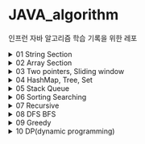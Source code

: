 # JAVA_algorithm

인프런 자바 알고리즘 학습 기록을 위한 레포

<details>
<summary>01 String Section</summary>
<div markdown="1">

### 01-01 
- FindChar
- 문자열 안에서 특정 문자 찾는 문제
- 자바는 String에 대해서 for each 지원 안함 String의 메소드를 사용하여 char Array로 바꿀 수 있음! 바꿔서 enumeration controll 하자
- Character 클래스에 (Wrapper class) 여러 유용한 static method있다! 눈에 띌 때마다 정리하자 
```java
c = sc.next().charAt(0); //캐릭터는 이렇게 입력받기
String.toCharArray(); //문자열을 캐릭터의 배열로! 향상된 for문에 유용
Character.toLowerCase(c); //캐릭터를 소문자로 
```
### 01-02
- UpperLowerTrans
- 문자열의 대소문자 반전시키는 문제  
- char와 integer는 compatible 하다는 점을 이용하여 문제 풀 수도 있음
  - 즉 아스키 코드로 가능하다는 말
  - 대문자는 아스키코드 65 < c < 90
  - 소문자는 아스키코드 97 < c < 122
```java
//빈문자열에 붙여넣기 신공! 유용하게 쓰이는 편
//Stirng에서는 +연산자가 오버로딩 되니까.. 빈 문자열 만들어 놓고 정답을 붙여나갈 수 있다.
String answer = "";
```
### 01-03
- LongestWord
- 입력된 문장 속 가장 길이가 긴 단어 찾는 문제 
- 최댓값 알고리즘 -> max를 갱신해나가는 방식으로 풀 수 있다. 
- 문자열을 받아서 그 안의 단어들을 어떻게 tokenize해나갈 것인가? 
  1. str.split(" ") String[] 를 반환한다. 다만 스플릿 하는 문자가 여러개 이어져 있을 경우 배열에 빈문자열로써 포함 시킨다
  2. indexOf()의 연속적 사용
```java
//첫번째 방법
String[] str_arr = str.split(" ");

//두번째 방법 indexOf는 못찾으면 -1 반환하기에
while(str.indexOf(" ") != -1) {
    //substring 을 통해 잘라나간다.
}
```
### 01-04 
- ReverseWord
- 문자열 뒤집기
- 자바에서 스트링에 대한 연산을 한다면 객체가 수정되는 것이 아니라 새로운 객체가 계속해서 만들어짐
- 프로그래밍 언어론 관점에서 자바는 primitive 타입이 아닌 클래스 타입에 대해서는 referential value model을 사용하기 때문
- String Builder는 인자로 받은 문자열에 대해 여러가지 연산을 제공하며 객체를 효율적인 방법으로 사용한다
- 마구 만들어내지 않음

```java
//1. StringBuilder 클래스 사용
//StringBuilder 생성하고 인자로 넘긴 String에 대해 reverse메소드 적용 toString으로 찍어본다.
StringBuilder stbd = new StringBuilder(s);
stbd.reverse().toString();
//2. char단위 스왑하며 reverse하기
while (lt < rt) { //문자열의 길이가 홀수든 짝수든 상관없다
    tmp = str[lt];
    str[lt] = str[rt];
    str[rt] = tmp;
    lt++;
    rt--;
}
//다양한 primitve타입을 String으로 캐스트해주는 valueOf메소드 
String s = String.valueOf(str);
```
### 01-05
- SpecificReverse
- 특정 문자 뒤집기
```java
while (lt < rt) {     
        //알파벳이 아니라면 스왑하지 않는다.
        if (!Character.isAlphabetic(str[lt])) {
            lt++;
            continue;
        } else if (!Character.isAlphabetic(str[rt])) {
            rt--;
            continue;
        }
        tmp = str[lt];
        str[lt] = str[rt];
        str[rt] = tmp;
        lt++;
        rt--;
}
```
### 01-06
- RepeatedDelete
- 문자열에서 중복된 캐릭터 제거하고 출력 (기존의 순서 유지)
- 방법 1
  - Set은 중복이 없다는 점을 이용 (나의 방법)
  - Set.Contians를 통해 지금까지 나왔던 적이 있는 지 확인한다.
- 방법 2
  - indexOf()를 이용
  - 지금 살펴보는 위치의 char가 indexOf로 검색한 위치와 다르다면 처음 나온것이 아님을 이용
```java 
//방법 1
Set<Character> charSet = new HashSet<>();
for (char c : str) {
    //set에 들어있다면 패스
    if (charSet.contains(Character.valueOf(c))) {
        continue;
    }
    //set에 들어있지 않으면 char하나 출력 
    System.out.printf("%c", c);
    charSet.add(c);

}
//방법 2
for (int i = 0; i < str.length; i++) {
    //현재 보고 있는 인덱스와 indexOf를 이용하여 확인한 인덱스가 같다면 처음 나온 것
    //다르다면 처음 나온 것이 아님
    if (i == s.indexOf(s.charAt(i))) {
        System.out.printf("%c", s.charAt(i));
    }
}
```
### 01-07
- PalindromeCheck
- 회문 문자열인지 검사
- 방법 1
  - reverse시키고 String.equals 메소드 사용
- 방법 2 
  - 대칭되는 인덱스 자리끼리 같은지 확인 
```java
while (lt < rt) {
    //인덱스의 대칭되는 자리에 같지 않은게 있으면 palindrom 아님
        if (str.charAt(lt) != str.charAt(rt)) {
            System.out.println("NO");
            return;
        }
        lt++;
        rt--;
}
```
### 01-08
- SpecificPalindrome
- 회문 문자열인지 검사하는 알고리즘 but 특수문자 무시
- 특수문자 제거 방법 1
  - 빈문자열에다가 하나씩 검사하면서 붙여넣기
- 특수문자 제거 방법 2
  - String.replaceAll메소드 이용 정규식으로 해결
```java 
//특수문자 제거 방법 1
//String parsing 
//es는 특수문자를 제외한 문자열을 가지게 된다.
for (int i = 0; i < str.length(); i++) {
    if (!Character.isAlphabetic(chars[i])) {
        continue;
    }
    es += chars[i];
}
//특수문자 제거 방법 2
str.toLowerCase().replaceAll("[^A-Z]", ""); //정규식 이용! 

```
### 01-09
- NumericExtract
- 문자열 사이에서 숫자만 추출해서 '자연수로' 만들기
- 방법 1.
  - 문자열 받고 정규식이용해서 숫자 아닌 것들 거르기
  - Integer.parseInt 혹은 Integer.valueOf로 문자열 정수로 캐스트
- 방법 2. 
  - 문자열 char의 배열로 만들기
  - Character.isDigit사용해서 숫자라면 10 곱해나가면서 더한다. 
```java 
//방법 1
str = str.replaceAll("[^0-9]", "");
System.out.println(Integer.valueOf(str));
//방법 2
for (char c : chars) {
      if (Character.isDigit(c)) {
          answer = (answer * 10) + (c - 48)
      }
}

```
### 01-10
- InterChar
- 문자열과 char가 입력되면 문자열의 각 인덱스에서 문자까지 최소로 떨어진 거리가 얼마인지 찾기

```java
for (int i = 0; i < str.length; i++) {
        int cnt = 0;
        lt = i;
        rt = i;
        //그 자리에 찾는게 있다면 거리는 0
        if (str[i] == c) {
            System.out.printf("%d ", cnt);
            continue;
        }
        //그렇지 않다면 반복문 진입
        //먼저 왼쪽 오른쪽으로 한칸씩 옮겨서 찾는 문자가 있는지 확인해본다. 
        //왼쪽이든 오른쪽이든 먼저 발견하면 그게 최솟값 출력하고 다음 루프로! 
        while (true) {
            cnt++;
            //인덱스가 유효하다면 왼쪽으로 한칸 옮겨서 우리가 찾는 문자가 있는지 확인해본다.
            if (lt-cnt >= 0 && lt-cnt < str.length) {
                if (str[lt-cnt] == c) {
                System.out.printf("%d ",cnt);
                break;
                }
            }

            //인덱스가 유효하다면 오른쪽으로 한칸 옮겨서 우리가 찾는 문자가 있는지 확인해본다.
            if (rt + cnt >= 0 && rt + cnt < str.length) {
                if (str[rt + cnt] == c) {
                System.out.printf("%d ", cnt);
                break;

                }
            }

        }
}
    
```
### 01-11
- Compress
- 같은 문자가 여러번 반복되면 하나로 출력하고 뒤에 횟수 찍기 (하나일때는 생략)
```java 
for (int i = 1; i < str.length(); i++) {
    //이전 문자와 현재 문자가 같다면 cnt++
    if (str.charAt(i) == prev) {
        cnt++;
    }
    //같지 않다면 cnt가 1인지 그보다 큰지 확인하고 분기
    else {
        //cnt가 1이 아니라면 결과에 덧붙여야 함 
        if (cnt != 1) {
            res += cnt;
        }
        //현재 다른 문자가 나온 상태임
        //다른 문자 res에 붙여주고 prev를 현재 문자로 바꾸고 cnt를 1로 다시 설정 
        res += str.charAt(i);
        prev = str.charAt(i);
        cnt = 1;
    }
}
```
### 01-12
- Crypto
- 암호 변환 문제
- replaceAll을 사용하지 않아도 전부 바꿀 수 있다. 정규식 유무의 차이
- subString(beg, end) 는 beg부터 end-1까지를 자른다. 
```java 

//정규식으로 암호 이진수로 바꾸기 
cryp = cryp.replace('*', '0').replace('#', '1'); 

//char개수 만큼 substring으로 자르고 parseInt이용해서 2진수로 바꾸기
//후에 char로 캐스팅, res에 붙인다.
for (int i = 0; i < cnt; i++) {
    subCryp = cryp.substring(i * 7, i * 7 + 7); //substring의 end index는 두번째 인자 -1 까지
    int ch = Integer.parseInt(subCryp, 2); //두번째 인자가 진법 
    res += (char)ch;
} 
```
</div>
</details>

<details>
<summary>02 Array Section</summary>
<div markdown="1">

### 02-01
- PrintMax
- N개의 정수를 입력받아 자신의 앞수보다 큰 수만 출력하는 프로그램
- 자바는 primitive type에 대해서는 value model of variables를 사용 
- Reference model에 대해서는 reference model of variables를 사용
- 요러한 차이 때문에 Wrapper 클래스 라는 것이 나왔다.
  - primitive 타입은 null 처럼 값이 없다는 것을 표현할 수 없음 또한 컬렉션에서 generic에 primitive type을 사용할 수 없음
  - 이에 wrappe class 등장
- 자바는 shortcut evaluation 지원
```java
int cnt = sc.nextInt();
for (int i = 0; i < cnt; i++) {
    arr.add(sc.nextInt()); //primitive type이 자동으로 boxing되어서 arrayList에 들어간다.
    if (i == 0 || arr.get(i - 1) < arr.get(i)) { //Short cut eval
        System.out.printf("%d ", arr.get(i));
    }
}
```
### 02-02
- VisibleStudent
- 학생들의 키를 담은 배열이 주어졌을 때 맨 앞에서 몇명이 보이는지 찾는다.
- O(n)으로 해결할 수 있다! subMax를 갱신 시켜나간다! 
  - 사실 요게 핵심 안그러면 시간초과 남 
- subMax는 현재 보고 있는 인덱스의 전 학생들 중 가장 큰 키값
  - subMax보다 커야지만 현재 인덱스의 학생이 보인다. 
```java
ArrayList<Integer> arr = new ArrayList<>();
arr.add(sc.nextInt());
subMax = arr.get(0); //맨 앞은 항상 보임 subMax 갱신
res++; //맨 앞은 항상 보임 
for (int i = 1; i < cnt; i++) {
    arr.add(sc.nextInt());
    if (subMax < arr.get(i)) { //현재 보는 학생이 subMax보다 크다면
        subMax = arr.get(i); //subMax갱신
        res++; //보이는 학생 ++
    }
}
System.out.println(res);

```
### 02-03
- Rcs
- 횟수만큼 가위바위보 각 set마다 누가 이겼는지 찾기
- switch문 사용해서 해결
- 프로그래밍 언어론적 생각
  - 왜 switch가 더 유용한가?
  - compiler가 점프할 테이블을 만들어놓고 빠르게 처리할 수 있기 때문
  - 즉 효율적인 타겟코드를 만들어낼 수 있기 때문이다. 일일히 비교하는 것 보다 효율적임 
### 02-04
- Fibonachi
- 재귀적인 방법과 반복문으로 해결하는 방법이 있다는 거 일단 remind하자
- 아래는 배열로 O(n)으로 해결한 것 
- recursion 하더라도 tail recursion 형태이기는 하지만 부담이 되기는 함 
```java
package algorithm_ex.about_array;

import java.util.ArrayList;
import java.util.Scanner;

public class Fibonachi {
    public static void main(String[] args) {
        Scanner sc = new Scanner(System.in);

        int cnt = sc.nextInt();
        ArrayList<Integer> fib = new ArrayList<>();
        fib.add(1);
        fib.add(1);
        for (int i = 2; i < cnt; i++) {
            fib.add(fib.get(i - 1) + fib.get(i - 2));
        }

        for (int n : fib) {
            System.out.printf("%d ", n);
        }
    }
}

```
### 02-05
- PrimeNumber
- 에라토스테네스의 채 
- 주어진 숫자 보다 작은 수 중 소수의 개수 구하기
- bruteforce하게 소수인지 따지면 시간 초과 나온다
- 소수로 확정된 수의 배수는 소수가 아님을 이용하는 것이 에라토스테네스의 채 
  - 작은 소수의 배수들부터 지워나가면 찐 소수만 남는다. 왜? 자기보다 작은 소수의 배수를 지웠는데 소수로 남아있다는 것은 자기보다 작은 수가 자신의 약수가 되지 않았다는 뜻
```java
package algorithm_ex.about_array;

import java.util.ArrayList;
import java.util.Scanner;

public class PrimeNumber {

  public static void main(String[] args) {
    Scanner sc = new Scanner(System.in);
    int num = sc.nextInt();
    int cnt = 0;
    ArrayList<Boolean> eras = new ArrayList<>();

    //에라토스테네스 채 초기화
    eras.add(false);
    eras.add(false);
    for (int i = 2; i <= num; i++) {
      eras.add(true);
    }

    for (int i = 0; i < eras.size(); i++) {
      if (eras.get(i)) {
        //소수의 배수들은 소수가 아님 걸러낸다!
        for (int j = i*2; j <= eras.size(); j += i) {
          eras.set(j, false);
        }
      }
    }

    for (int i = 0; i < eras.size(); i++) {
      if (eras.get(i)) {
        cnt++;
      }
    }
    System.out.println(cnt);

  }

}
```
### 02-06
- ReversePrime
- 주어진 숫자를 뒤집은 숫자가 prime인지 확인하기
```java
/*
뒤집는 방식은 StringBuilder.reverse 쓰든가 아니면 while(lt<rt) 쓰든가
둘 중 하나 골라서 사용하자 나는 두가지 다 실습 해봄
isPrime은 간단하게 구현해도 좋다
 */
public static boolean isPrime(int num) {
        if (num == 0 || num == 1) {
            return false;
        }
        if (num ==2 ) {
            return true;
        }
        for(int i =2;i<num; i++){
            if(num%i==0){
            return false;
        }
    return true;
}
//손코딩으로 풀라고 하면 숫자를 어떻게 뒤집어야 할까?
public static int reverseInt(int num) {
    int tmp = num;
    int res = 0;
    while(tmp>0) {
        res = res*10 + tmp%10;
        tmp = tmp/10;
    }
    return res;
}
```
### 02-07
- CalcScore
- ox문제의 채점을 가중치를 포함해서 (연속 득점은 추가점수가 있다) 계산하기
```java
for (int i = 0; i < cnt; i++) {
    if (sc.nextInt() == 1) {
        score += (++point);
    } else {
        point = 0;
    }
}
System.out.println(score);
```
### 02-08
- Ranking
- 점수 배열 주어지면 배열 순서를 유지한 상태의 등수 구하기
- 이중 반복으로 해결! 
```java
for (int i = 0; i < cnt; i++) {
    int score = arr.get(i);
    int rank = 1;
    for (int j = 0; j < cnt; j++) {
        if (i == j) {
        continue;
        }
        if (score < arr.get(j)) {
            rank++;
        }
    }
    System.out.print(rank + " ");
}

```
### 02-09
- GridMaxSum
- 격자판의 sum 중 가장 큰 sum 구하기
- rowSum과 columnSum, 그리고 diagnolSum을 모두 구하고 그 중 최대를 찾는다.
```java
int subMax = Math.max(dMaxSum, rMaxSum);
int res = Math.max(subMax, cMaxSum);
System.out.println(res);
```


### 02-10
- Ridge
- 2차원 배열에서 봉우리 개수 구하기 (상하좌우보다 크다면 봉우리)
- 조건문 잘세우면 끝
```java
for (int i = 1; i < size-1; i++) {
    for (int j = 1; j < size-1; j++) {
        if (map[i][j] > map[i - 1][j] && map[i][j] > map[i][j - 1] && map[i][j] > map[i + 1][j] && map[i][j] > map[i][j + 1]) {
            cnt++;
        }
    }
}
System.out.println(cnt);
```

### 02-11
- TempPres
- 임시반장 정하기
- 다른 학생과 한번이라도 같은 반이었던 학생이 가장 많은 학생이 임시 반장으로 선정
```java

//i학생과 j학생은 한번이라도 같은 반이었던 적이 있는가?
for (int i = 0; i < size; i++) {
    int cnt = 0;
    for (int j = 0; j < size; j++) {
        if (i == j) {
            continue;
        }
        for (int k = 0; k < 5; k++) {
            if (arr[i][k] == arr[j][k]) {
                cnt++;
                break;
            }
        }
    }
    if (cnt > cmax) {
        cmax = cnt;
        pres = i+1;
    }

}
System.out.println(pres);
```
### 02-12
- Mentor
- 멘토링 가능한 경우의 수
- 문제 꼼꼼히 읽고 파악하는 것이 우선이다는 교훈을 주는 문제 ..
- 또한 문제 내에서 표시하는 학생번호와 나의 인덱스 번호 맞추자 
  - 나는 0번째부터 시작하는데 문제의 입력에서는 1번째 학생이 시작임 .. 맞춰야 함 
```java
//학생들의 모든 경우의 수를 돌며 멘토링이 가능한지 여부 메소드로 확인
int count = 0;
for (int i = 1; i<=num_of_student; i ++) { //i -> mento
    for (int j = 1; j<=num_of_student; j++) { //j -> menti
        if( i==j) continue;
        if(ableToTeach(i,j,test_res)) count++;
    }
}

```

</div>
</details>

<details>
<summary>03 Two pointers, Sliding window </summary>
<div markdown="1">

### 03-01
- TwoPointSort
- 두개의 배열 합병 과정에서 투포인터 사용해서 정렬하기
```java
//한쪽이 끝까지 갈 때 까지
 while (index1 < arr1.size() && index2 < arr2.size()) {
      if (arr1.get(index1) > arr2.get(index2)) {
          res.add(arr2.get(index2));
          index2++;
      } else {
          res.add(arr1.get(index1));
          index1++;
      }
  }
 //한쪽이 끝까지 갔다면 짜투리 이어 붙이기 
  if (index1 == size1) {
      for (int i = index2; i < size2; i++) {
          res.add(arr2.get(i));
      }
  } else if (index2 == size2){
      for (int i = index1; i < size1; i++) {
          res.add(arr1.get(i));
      }
  }

```

### 03-02
- SameElementSort
- 공통원소 구하기
- Arrays.sort, Collections.sort
- 손코딩으로 코딩 구현하는 것도 .. 연습하자
- index1과 index2로 이루어지는 투포인터 알고리즘이 핵심이다.
```java
ArrayList<Integer> res = new ArrayList<>();
while (index1 < arr1.length && index2 < arr2.length) {
    if (arr1[index1] == arr2[index2]) {
        res.add(arr1[index1]);
        index2++;
        index1++;
    } else if (arr1[index1] < arr2[index2]) {
        index1++;
    } else {
        index2++;
    }
}

```
### 03-03
- MaximumSales
- 주어진 윈도우 범위내에서 최대 매출 찾기
- 이중 반복이 아닌 단일 반복으로 가능
- 첫번째를 빼고 끝에를 더함으로써
- 인덱스가 헷갈릴때는 특정 수를 생각해서 해결하자
```java
for (int i = winSize; i < daySize; i++) {
    winSum -= arr.get(i-winSize);
    winSum += arr.get(i);
    if (winSum > maxSale) {
        maxSale = winSum;
    }
}

```
### 03-04
- ContinuousNum
- 연속 부분 수열
- 부분 수열의 시작이 어디냐로 케이스 분류 하는 것이 핵심
- 겹치지 않도록 케이스 분류를 설계단계에서 잘 하면 문제가 쉬워진다.
```java
//가능한 부분 수열을 구할 때 case 나누는 것을 시작 지점으로 나눈다.
//즉 0번째 인덱스에서 시작해서 나올 수 있는 부분수열이 가능한지 따지고
//1번째 인덱스에서 시작해서 나올 수 있는 부분수열이 가능한지 따지는 순으로 쭉쭉 나간다.
for (int i = 0; i < size; i++) {
    int subSum = 0;
    for (int j = i; j < size; j++) {
        subSum += arr.get(j);
        if (subSum == objSum) {
            cnt++;
            break;
        } else if (subSum > objSum) {
            break;
        }

    }
}

```
### 03-05
- ContinuousNumSum
- 연속 부분 수열의 합이 특정 수가 되는 경우의 수 구하기
- 이것도 시작이 어디냐로 케이스 분류
- 절반까지만 돌면 된다.
```java

for (int i = 1; i <= objNum / 2; i++) {
    int subSum = 0;
        for (int j = i; j < objNum; j++) {
            subSum += j;
            if (subSum == objNum) {
                cnt++;
                break;
            }
            if (subSum > objNum) {
                break;
            }
        }
}

```
### 03-06 
- MaxLength
- 연속 부분 수열 어려웠던 문제...
- 결국 두번째에 풀때에도 예전 코드 보고서야 쓸 수 있었다 
- 생각해보면 쉬운데 내가 이 방법을 쉽게 떠올리지 못함 유의해서 보자
- 결국 이것도 전에 문제들과 비슷하게 어디에서 시작하는 1이 가장 길까를 생각해보면 된다. 
- case 분류가 핵심! 
- case 분류를 하냐 안하냐에 따라 시간복잡도 차이 엄청나다! 

```java 
for (int i = 0; i < size; i++) {
    int num = sc.nextInt();
    arr.add(num);
}
//어디에서 시작하는 1이 가장 긴 1이 나올 수 있을까
//lt로부터 시작해서 찬스를 소모하여 rt까지 만든 연속되는 1의 길이를 확인해 보자
for (int lt = 0; lt < size; lt++) {
    int rt=lt;
    while (uChance < chance && rt<size) { //아직 찬스가 남아있다면 계속
        if (arr.get(rt) == 0) {
            uChance++;
        }
        rt++;
    }
    while (rt < size) {
        if (arr.get(rt) == 0) {
            rt--;
            break;
        } else {
            rt++;
        }
    }
    res = Math.max(res, rt - lt + 1);
    uChance = 0;
}


```

</div>
</details>


<details>
<summary>04 HashMap, Tree, Set </summary>
<div markdown="1">

### 04-01
- ClassPresident
- 해쉬맵을 이용한 학급회장 구하기
- HashMap 사용법을 익히자 
```java
map.get(key); // key값에 해당하는 value를 가져온다
map.getOrDefault(key,0) // key값이 맵에 없다면 0을리턴해라
for (char x : map.keySet()) {
    System.out.println(x + map.get(x))
    //이런식으로 모든 키를 찾아볼 수 있따.
}
map.containsKey(key) // 불타입 리턴 있는지 없는지
map.size // 들어있는 개수
map.remove(key) // key를 삭제함과 동시에 그 키가 가지고 있는 value를 팝한다

```
### 04-02
- Anagram
- 두 문자열이 아나그램인지 판별하기
- 맵하나 만들고 하나의 문자열에 대한 정보 넣는다 <Character, Integer>
- 다른 문자열에 대해 map의 value 줄여나가 본다
- 0이면 아나그램 아니면 아나그램 아님
```java
for (int i = 0; i < s1.length(); i++) {
    map.put(s1.charAt(i), map.getOrDefault(s1.charAt(i), 0) + 1);
}
for (int i = 0; i < s2.length(); i++) {
    map.put(s2.charAt(i), map.getOrDefault(s2.charAt(i),0) - 1);
}

for (Character c : map.keySet()) {
    if (map.get(c) != 0) {
        System.out.println("NO");
        return;
    }
}
System.out.println("YES");
```
### 04-03
- TypeOfSales
- 매출액의 종류
- Window Size가 주어졌을 때 해당 윈도우 안에 매출액의 종류가 몇개인지를 체크
- 윈도우를 한칸씩 옮기며 출력하는 문제
- 이중 포문으로 하면 시간초과
- 단일 for문으로 양 끝값을 건드리며 해결할 수 있다!!! 
- 이중 포문을 단일 포문으로 줄일 수 있다 -> 이걸 알아야 함 
- 뭔말인지 모르겠으면 코드 한번 보라 미래의 나여
```java
for (int i = 0; i < K; i++) {
    int num = arr.get(i);
    map.put(num, map.getOrDefault(num,0) + 1);
}
System.out.print(map.size() + " ");
for (int i = K; i < arr.size(); i++) {
    int num = arr.get(i);
    map.put(num, map.getOrDefault(num, 0) + 1);
    num = arr.get(i - K);
    if (map.get(num) == 1) {
        map.remove(num);
    }
    else {
        map.put(num, map.get(num)-1);
    }
    System.out.print(map.size() + " ");
}

```

### 04-04
- AllAnagram
- Window size만큼의 부분문자열을 모두 구하여 대상 문자열과 아나그램인지 비교
- 아나그램이 몇개인지 세어보자
- 이번에도 '앞을 자르고 뒤를 붙인다'는 개념으로 이중 반복문을 하나의 반복문으로 줄일 수 있음을 배울 수 있었다.
  - window size가 고정이 되면 단일 반복문이 가능하다는 것! 
```java
//이전 문제에서도 활용했었던 알고리즘, 아나그램인지 확인하는 메소드
public static boolean isAnagram(String s1, String s2) {
    Map<Character, Integer> map = new HashMap<>();
    for (int i = 0; i < s1.length(); i++) {
        char key = s1.charAt(i);
        int val = map.getOrDefault(key, 0);
        map.put(key, val + 1);
    }
    for (int i = 0; i < s2.length(); i++) {
        char key = s2.charAt(i);
        int val = map.getOrDefault(key, 0);
        map.put(key, val - 1);
    }
    for (char c : map.keySet()) {
        int val = map.get(c);
        if (val != 0) {
            return false;
        }
    }
    return true;
}
//부분 문자열과 대상 문자열이 아나그램인지 하나씩 확인해나가는 부분
int maxIdx = s1.length();
int startIdx = s2.length();
for (int i = startIdx; i < maxIdx; i++) {
    subString = subString.substring(1) + s1.charAt(i);
    //System.out.println("subString = " + subString);
    if (isAnagram(subString, s2)) {
        cnt++;
    }
}
System.out.println(cnt);

```

### 04-05
- KMax
- 주어진 숫자 중 3개의 숫자를 뽑아 나올 수 있는 모든 경우의 수 중 그 합이 K번째로 큰 수를 찾아라
- 삼중 루프로 모든 경우의 수를 구하면 된다.
- TreeSet을 사용하면 중복이 제거되고 자동으로 정렬 된다 (RedBlackTree)
```java

Set<Integer> sums = new TreeSet<>();
for (int i = 0; i < arr.size(); i++) {
    for (int j = i + 1; j < arr.size(); j++) {
        for (int k = j + 1; k < arr.size(); k++) {
            int sum = arr.get(i) + arr.get(j) + arr.get(k);
            sums.add(sum);
        }
    }
}
if (sums.isEmpty()||sums.size() < K) {
    System.out.println("-1");
    return;
}
Object[] objects = sums.toArray();
int maxIdx = sums.size() - 1;//제일 큰 수
Object object = objects[maxIdx - K + 1];
System.out.println(object);
 
```
</div>
</details>

<details>
<summary>05 Stack Queue </summary>
<div markdown="1">

### 05-01
- BraceCheck
- 올바른 괄호인지 확인
- '(' 가 들어오면 스택에 넣는다.
- ')' 가 들어오면 스택에서 팝한다 팝했을 때 있으면 괄호하나 닫힌것 없으면 괄호 오류
- 루프 끝내고 왔을 때 스택의 사이즈가 0이면 올바른 괄호 구성
- 스택에 남아있는게 있다면 닫히지 못한 괄호가 있음을 의미


닫는 괄호의 짝은 스택의 제일 상단이다. 
```java
//stack의 여러 메소드
stack.push();
stack.pop();
stack.isEmpty(); //boolean 반환

```

### 05-02
- IgnoreBrace
- 괄호 속 문자 제거
- 주구장창 스택에 넣다가 ')'가 들어왔을 경우 stack에 '('가 있는지 확인
  - 있다면 '(' 꺼낼때까지 팝
  - 없다면 걍 stack에 넣는다.

```java
for (int i = 0; i < str.length(); i++) {
        char c = str.charAt(i);
        if (c == ')') {
            if (stack.contains('(')) {
                while (stack.pop() != '(');
                continue;
            }
        }
        stack.push(c);
}
```

### 05-03
- PuppetDraw
- 카카오 기출
- 인형 뽑고 바구니에 담기
- 잘 안되는게 있을 때 출력 적절히 뽑아보며 수정하는 거 완전 능력임 이거 길러야 함 

```java
for (int move : moves) {

    //크레인이 0이 아닌 인형을 발견할 때까지 내려간다.
    for (int i = 0; i < size; i++) {
        if (board[i][move] == 0) {
        continue;
        }
        //여기로 왔다는 것은 0이 아닌 것을 발견하였다는 것 버켓에 넣을 것임 
        //버켓에 들어가게 될 인형의 종류: type
        int type = board[i][move];
        board[i][move] = 0;

        //버켓이 비어있거나 버켓에 맨 위에 담겨있는 인형의 종류가 내가 넣으려는 인형의 종류와 다르다면
        //그냥 넣으면 된다.
        if (bucket.empty() || bucket.peek() != type) {
            bucket.push(type);
            //break해야 된다.. 반복문 돌지 않도록! 이런 부분 빠릿하게 생각해낼 수 있어야.. 
            break;
        } else if (bucket.peek() == type) {
            //넣으려는 인형이 꼭대기에 있는 인형과 일치한다면
            //pop하고 두개가 없어졌음을 명시
              bucket.pop();
              cnt = cnt + 2;
              break;
        }
    }
}
```

### 05-04
- Postfix
- 후위 연산 계산기 만들기
- 캐릭터를 문자로 바꿀 때 48을 빼자 

```java
for (int i = 0; i < calc.length(); i++) {
        int c = calc.charAt(i);
        //숫자가 들어왔을 경우
        if (Character.isDigit(c)) {
            stack.push(c-48);
        }
        //계산식이 들어왔을 경우
        else {
            int sec = stack.pop();
            int first = stack.pop();
            switch (c) {
                case '+':
                    //System.out.println("first = " + first);
                    //System.out.println("sec = " + sec);
                    stack.push(first + sec);
                    break;
                case '-':
                    stack.push(first - sec);
                    break;
                case '*':
                    stack.push(first * sec);
                    break;
                case '/':
                    stack.push(first / sec);
                    break;
                default:
                    System.out.println("NoSuch Operator");
                    break;
            }
        }
}

```

### 05-05
- CuttingStick
- 쇠막대 절단기
- 작은 아이디어로 문제를 편하게 할 수 있다.
- 꼼꼼한 설계 (case분류 확실하게 빈틈없이) 중요

```java
for (int i = 0; i < placeInfo.length(); i++) {
    //System.out.println(stack);
    char c = placeInfo.charAt(i);
    //System.out.println("res = " + res);
    if (c == '(') {
        stack.push(c);
        res++;
    } else {
        if (stack.peek() == '(') {  
            res--;
            stack.pop();
            stack.push('*');
            res += countStick(stack);
        } else {
            while (stack.pop() != '(');
            //이전의 '('와 헷갈리지 않도록 구분자 '*'추가! 
            stack.push('*');
        }
    }
}
```

### 05-06
- SaveDeer
- 누가 공주를 구할까
- 큐로 풀면 된다는 것을 알면 코드 확 준다
  - 번호를 외친 넘들을 맨뒤로 보내버리면 되니까 큐를 사용하면 좋겠다고 알 수 있어야 함!

```java
//큐 관련 여러 메소드
Queue<Integer> Q = new LinkedList<>(); // 큐선언은 이렇게
Q.offer(x); // x를 큐에 넣는다. enqueue
Q.poll(); // 나와야 될 것을 꺼낸다. dequeue
Q.peek(); // 꺼내지 않고 젤 앞에 있는 거 확인 한다. 나와야 될 지점에서
Q.size();
Q.contains(x); // 불타입 리턴
```

### 05-07
- Course
- 교육과정 설계
- 큐를 써야 할 필요는 없어 보임
- indexOf로 순서가 맞추어 졌는지 확인

```java
for (char c : essentialArr) {
    int curIdx = schedule.indexOf(c);
    if (preIdx >= curIdx || curIdx == -1) {
        System.out.println("NO");
        return;
    }
//System.out.println("preIdx = " + preIdx);
//System.out.println("curIdx = " + curIdx);
    preIdx = curIdx;
}
System.out.println("YES");
```

### 05-08
- Emergency
- 응급실 m번째 환자는 몇번째로 진료를 받을까
- 시키는대로 하면 되는데 1과 0차이.. 0과 -1차이 요거 빠삭하게 설계해야 함 ..
- 기계적으로 할 수 있을 때까지 많은 연습 필요하다.
- 큐에 넣을 것을 객체로 설정하는 아이디어 생각해내면 훨씬 편하다.
  - Queue<Person>
```java
while (!mCured) {
    //현재 보고 있는 환자의 위험도
    Integer cur = q.poll();

    //대기 순번 중 최대 위험도 환자 구하기
    int listMax = getMax(q);

    //치료 못함
    if (cur < listMax) {
        q.offer(cur);
        if (M == 0) {
            M = q.size() - 1;
            continue;
        }
        M--;
        continue;
    }
    //치료 함
    else {
        //치료 한게 M이라면
        if (M == 0) {
            System.out.println(cnt);
            return;
        } else {
            cnt++;
            M--;
        }
    }
}
```
 
</div>
</details>


<details>
<summary>06 Sorting Searching </summary>
<div markdown="1">

### 06-01 
- SelectSort
- 선택정렬 
```java
// 1. 최솟값을 찾는다. 
// 2. 최솟값과 0번째 인덱스 교환
// 3. 0번째를 제외한 나머지에서 최솟값을 찾는다.
// 4. 최솟값을 1번째 인덱스와 교환 
// 5. 이렇게 쭉쭉 idx와 최솟값을 바꿔치기 해나간다. swap

package algorithm_ex.sorting_searching;

import java.util.ArrayList;
import java.util.Scanner;

public class SelectSort {

  public static void main(String[] args) {
    Scanner sc = new Scanner(System.in);
    int size = sc.nextInt();
    ArrayList<Integer> arr = new ArrayList<>();
    for (int i = 0; i < size; i++) {
      arr.add(sc.nextInt());
    }

    //select sort
    int idx = 0;
    while (idx < size) {
      int min = Integer.MAX_VALUE;
      int minIdx = -1;
      //idx부터 끝까지 중에서 가장 작은 놈 찾아서 idx자리에 집어넣을 것
      for (int i = idx; i < size; i++) {
        if (arr.get(i) < min) {
          min = arr.get(i);
          minIdx = i;
        }
      }
      Integer tmp = arr.get(idx);
      arr.set(idx, min);
      arr.set(minIdx, tmp);
      idx++;

    }
    for (Integer integer : arr) {
      System.out.print(integer+" ");
    }

  }
}


```


### 06-02
- BubbleSort
- 버블 정렬
- i for 문의 의미와 j for문의 의미 잘 기억해두자 헷갈린다.
- i for 문에서 i번째 루프를 돌고 있다는 것은? -> 오른쪽에서 i번쨰 까지 정렬이 완료
- j for 문은 오른쪽에서 i번째 까지 정렬이 완료 되었으니 그전까지만 버블 비교
```java
package algorithm_ex.sorting_searching;

import java.util.ArrayList;
import java.util.Scanner;

public class BubbleSort {

  public static void main(String[] args) {
    Scanner sc = new Scanner(System.in);
    int size = sc.nextInt();
    ArrayList<Integer> arr = new ArrayList<>();
    for (int i = 0; i < size; i++) {
      arr.add(sc.nextInt());
    }

    for (int i = 0; i < size; i++) {
      for (int j = 0; j < size-i-1; j++) {
        if (arr.get(j) > arr.get(j + 1)) {
          //swap
          int tmp = arr.get(j);
          arr.set(j, arr.get(j + 1));
          arr.set(j + 1, tmp);
        }
        //System.out.println("arr = " + arr);

      }

    }
    System.out.println(arr);

  }
}

```

### 06-03
- InsertionSort
- 삽입 정렬
- 2번째 원소부터 시작 현재 보고 있는 인덱스 보다 왼쪽은 정렬된 상태로 유지
- 현재 보고 있는 부분이 왼쪽 중에 어디에 들어가야 할 지 인덱스를 감소 시켜나가며 따진다.
```java

package algorithm_ex.sorting_searching;

import java.util.ArrayList;
import java.util.Scanner;

public class InsertionSort {

  public static void main(String[] args) {
    Scanner sc = new Scanner(System.in);
    int size = sc.nextInt();
    ArrayList<Integer> arr = new ArrayList<>();

    for (int i = 0; i < size; i++) {
      arr.add(sc.nextInt());
    }

    //i번째 원소를 i번째 이전의 정렬된 배열 중 어디에 꽂아 넣어야 하나를 찾는다.
    for (int i = 1; i < size; i++) {
      //System.out.println("arr = " + arr);
      //cur가 자기보다 왼쪽에 정렬된 애들 중에서 방을 찾는다.
      int cur = arr.get(i);
      //System.out.println("cur = " + cur);
      //들어갈 수 있는 위치는 0부터 i중 하나
      //왼쪽 중에서 자기가 들어갈 인덱스를 찾는다.
      int idx = i;
      while (idx > 0) {
        if (cur > arr.get(idx - 1)) {
          break; //idx에 들어갈 수 있다.
        } else {
          arr.set(idx, arr.get(idx - 1));
          idx--;
        }
      }
      arr.set(idx, cur);

    }

    for (Integer integer : arr) {
      System.out.print(integer + " ");
    }
  }
}

```




### 06-04
- LRU
- 캐쉬 상태 확인하기
- 배열 미루기 기술 기억하자 
- 반복문 인덱스 실수 조심할 것 int i = idx로 해놓고 반복문 body안에서 idx 사용하지 말라는 뜻.. 
```java
package algorithm_ex.sorting_searching;

import java.lang.reflect.Array;
import java.util.*;


class Cache {
  int size;
  int[] cache;

  public Cache(int size) {
    this.size = size;
    cache = new int[size];
    for (int i = 0; i < size; i++) {
      cache[i] = 0;
    }
  }

  public int cacheHit(int work) {
    for (int i = 0; i < size; i++) {
      if (cache[i] == work) {
        return i;
      }
    }
    return -1;
  }

  public void add(int work) {

    int idx = cacheHit(work);

    //cache miss
    if (idx == -1) {

      for (int i = size-1; i>=1; i--) {
        cache[i] = cache[i - 1];
      }
      cache[0] = work;

    }
    //cache hit
    else {

      for (int i = idx; i >= 1; i--) {
        cache[i] = cache[i - 1];
      }
      cache[0] = work;

    }


  }

  @Override
  public String toString() {
    String str = "";
    for (int i : cache) {
      str += (i+" ");
    }
    return str;
  }
}
public class LRU {

  public static void main(String[] args) {
    Scanner sc = new Scanner(System.in);
    int S = sc.nextInt(); //캐시 크기
    int N = sc.nextInt(); //작업 개수
    Cache cache = new Cache(S);

    for (int i = 0; i < N; i++) {
      cache.add(sc.nextInt());
    }

    System.out.println(cache);


  }
}

```

### 06-05
- DupCheck
- 중복확인
- HashMap 혹은 contains method로 해결
```java
package algorithm_ex.sorting_searching;

import java.util.ArrayList;
import java.util.Collections;
import java.util.HashMap;
import java.util.Scanner;

public class DupCheck {

  public static void main(String[] args) {
    Scanner sc = new Scanner(System.in);
    int size = sc.nextInt();
    ArrayList<Integer> arr = new ArrayList<>();
    for (int i = 0; i < size; i++) {
      int num = sc.nextInt();
      if (arr.contains(num)) {
        System.out.println("D");
        return;
      }
      arr.add(num);
    }
    System.out.println("U");

    //배열 정렬

  }
}


```

### 06-06
- Tricker
- 장난꾸러기 속인 애들을 찾아라
- 키순으로 정렬된 배열 속에 키를 속이고 자리를 바꾼 두명의 아이가 있다
- 정렬한다음 정렬 전의 배열과 비교, 다르게 나타나는 놈이 속인 아이
- 깊은 복사하는 방법은 arr.clone();
```java
package algorithm_ex.sorting_searching;

import java.util.*;

public class Tricker {

    public static void main(String[] args) {

        Scanner sc = new Scanner(System.in);
        int size = sc.nextInt();
        ArrayList<Integer> arr = new ArrayList<>();
        ArrayList<Integer> tArr = new ArrayList<>();
        for (int i = 0; i < size; i++) {
            int num = sc.nextInt();
            arr.add(num);
            tArr.add(num);
        }

        Collections.sort(arr);

        for (int i = 0; i < size; i++) {
            int arrIdx = arr.get(i);
            int tArrIdx = tArr.get(i);
            if (arrIdx != tArrIdx) {
                System.out.print(i+1 +" ");
//                System.out.println("arr: " + arr.get(i));
//                System.out.println("tArr: " + tArr.get(i));
            }
        }
//        System.out.println();
//
//        System.out.println(arr);
//        System.out.println(tArr);
    }
}

```

### 06-07
- CoordSort
- 좌표 정렬
- 객체를 비교할 수 있도록 Comparable 인터페이스를 구현
- compareTo메소드를 구현한다. 
  - compareTo메소드는 인자로 넘어온 객체와 내 객체를 비교한다.
  - 여기에 비교하는 로직을 써주면 됨
  - 내 자신 객체에서 입력인자로 넘어온 것을 빼면 오름차순 
```java

class Point implements Comparable<Point> { //Comparable은 인터페이스
    
    public int x,y;
    Point(int x, int y) {
        this.x = x;
        this.y = y;
    }
    
    @Override
    public int compareTo(Point o) {
        if (this.x == o.x) return this.y - o.y;
        else this.x - o.x;
    }
}
//이후 Collections.sort(arr);
```

### 06-08
- BinarySearch
- 이분 탐색
- 정렬된 상태에서 중간 넘버와 비교 lt와 rt수정해나가며 찾는 탐색
```java


while(lt<=rt) {
    int mid = (lt + rt)/2;
    if (arr[mid] == num) return mid;
    else if (arr[mid] > num) rt = mid -1;
    else lt = mid + 1;
}

```

### 06-09
- DecisionMV
- 뮤직비디오 결정 알고리즘
- 결정 알고리즘 : 좁혀 나가서 최고의 답을 찾는다.

우리가 생각하는 범위내에 답이 반드시 있다. -> 결정 알고리즘 

우리가 생각하는 범위가 lt 부터 rt라면 이제 이분검색 해나가면서 답이 될 수 있는 것들을 찾는 것 
답이 될 수 있는 것을 하나 찾았으면 그것 보다 적은 숫자 중에서 또 찾는다.
답이 될 수 없다면 큰쪽에서 찾는다.
```java

package algorithm_ex.sorting_searching;

import java.util.ArrayList;
import java.util.Scanner;

public class DecisionMV {

  public static void main(String[] args) {
    Scanner sc = new Scanner(System.in);
    int numOfSongs = sc.nextInt();
    int numOfDvds = sc.nextInt();
    ArrayList<Integer> songLengths = new ArrayList<>();
    int totalLength = 0;
    for (int i = 0; i < numOfSongs; i++) {
      int length = sc.nextInt();
      songLengths.add(length);
      totalLength += length;
    }

    int vol = totalLength / numOfDvds;
//        System.out.println("vol = " + vol);

    for (int i = vol; i < 10000; i++) {
      //dvd 하나에 i만큼의 용량을 가지고 있을 때
      int dvdVol = i;
      int used = 1;
      for (Integer sl : songLengths) {
        if ((dvdVol - sl) < 0) {
          used++;
          dvdVol = i;
        }
        dvdVol -= sl;
      }

//            System.out.println("used = " + used);
      if (used <= numOfDvds) {
        System.out.println(i);
        return;
      }
    }


  }

}

```

### 06-10
- Stall
- 2번째로 풀어도 어려운 문제..  
- 마굿간 결정 알고리즘
- 맨 왼쪽의 마굿간에 말 한마리를 무조건 배치한다는 아이디어가 떠올라야 함
- 결정 알고리즘을 통해 lt와 rt사이의 mid값을 구하여 mid 값보다 거리가 크도록 배치 해나갈 때 배치 할 수 있는 말의 마리수가 몇 마리 인지 체크한다.
- 배치할 수 있는 말의 마리 수가 배치하고자 하는 말의 마리보다 많다면 mid는 정답이 되기에 손색이 없음
- 그렇지 않다면 lt혹은 rt를 조정

```java
package algorithm_ex.sorting_searching;

import java.util.ArrayList;
import java.util.Collections;
import java.util.Scanner;

public class Stall {

  public static int count(int C, int distance, ArrayList<Integer> arr) {
    int ep = arr.get(0);
    int cnt = 1;
    for (int i = 1; i < arr.size(); i++) {
      if (arr.get(i) - ep >= distance) {
        cnt++;
        ep = arr.get(i);
      }
    }
    return cnt;

  }
  public static void main(String[] args) {
    Scanner sc = new Scanner(System.in);
    int N = sc.nextInt(); //마구간의 개수
    int C = sc.nextInt(); //말의 마리수
    ArrayList<Integer> arr = new ArrayList<>();
    for (int i = 0; i < N; i++) {
      arr.add(sc.nextInt());
    }

    Collections.sort(arr);
    //두 말의 거리가 가질 수 있는 최댓 값
    //우리가 구하고자 하는 해는 lt부터 rt사이에!
    int lt = 1;
    int rt = arr.get(arr.size() - 1) - arr.get(0);
    int answer = 0;
    while (lt <= rt) {
      int mid = (lt + rt) / 2;
      //System.out.println("mid = " + mid);
      if (C <= count(C, mid, arr)) {
        answer = mid;
        lt = mid + 1;
      } else {
        rt = mid -1;
      }
    }
    System.out.println(answer);
  }
}

```

</div>
</details>

<details>
<summary>07 Recursive </summary>
<div markdown="1">

### 07-01 
- RecursiveFunc
- 재귀 이용해서 숫자 출력하기
- 종료 조건을 잘 설정해야 한다. if else로 구분하자
- 재귀문장이 위에 위치하냐 아래에 위치하느냐에 따라 전혀 다른 결과 나온다.
```java
package algorithm_ex.recursive;

import java.util.Scanner;
/*
자연수 N이 입력되면 재귀함수를 이용하여 1부터 N까지 출력하는 프로그램을 작성
 */
public class RecursiveFunc {

  public static void printRecursive(int num) {
    if (num == 1) {
      System.out.print(num + " ");
    } else {
      printRecursive(num - 1); //얘가 여기 위치하기 때문에 1 2 3 이렇게 출력되는 것!
      System.out.print(num + " ");
    }
  }
  public static void main(String[] args) {
    Scanner sc = new Scanner(System.in);
    int num = sc.nextInt();
    printRecursive(num);

  }
}

```

- 스택 프레임

스택프레임 안에는 매개변수 정보와 지역변수정보, 그리고 함수가 끝났을 때 복귀주소가 들어있다.

### 07-02
- RecursiveBin
- 재귀 이용해서 10진수 2진수로 변환하기
- 이진수로 변환하는 방법

![img.png](screenshots/img.png)


```java
package algorithm_ex.recursive;

import java.util.Scanner;

public class RecursiveBin {

  public static void decToBin(int num) {
    //System.out.println("몫 : " + num);
    if (num == 1) {
      System.out.print(num);
      return;
    }
    if (num == 0) {
      return;
    }
    decToBin(num / 2);
    System.out.print(num % 2);

  }


  public static void main(String[] args) {
    Scanner sc = new Scanner(System.in);
    int num = sc.nextInt();
    decToBin(num);

  }
}
```

### 07-03
- RecursiveFactorial
- 팩토리얼 구하기 - 재귀
```java
package algorithm_ex.recursive;

import java.util.Scanner;

public class RecursiveFactorial {

  public static int getFactorial(int num) {
    if (num == 1) {
      return 1;
    } else {
      return num * getFactorial(num-1);
    }
  }
  public static void main(String[] args) {
    Scanner sc = new Scanner(System.in);
    int num = sc.nextInt();
    int res = getFactorial(num);
    System.out.println(res);
  }
}

```

### 07-04
- FibRecursive
- 피보나치 수열 구하기 - 재귀
```java
package algorithm_ex.recursive;

import java.util.Scanner;

public class FibRecursive {

  public static int getFib(int num) {
    if (num == 1 || num == 2) {
      return 1;
    } else {
      return getFib(num - 1)
              +getFib(num - 2);
    }
  }
  public static void main(String[] args) {
    Scanner sc = new Scanner(System.in);
    int num = sc.nextInt();
    for (int i = 1; i <= num; i++) {
      System.out.print(getFib(i)+" ");

    }


  }
}

```
메모이제이션은? 구한 걸 배열에 넣어놓는다 재귀로만 풀면 같은걸 정말 여러번 구함 스택프레임도 엄청 쌓임 

### 07-05
- TreeTravel
- 깊이 우선 탐색 - 전위 순회, 중위 순회, 후위 순회
- 깊이 우선 탐색 : alike 미로 길 찾을 때 갈 수 있을 만큼 가고 막히면 백트래킹, 재귀의 형식을 가짐
- 전위 순회 : 부 왼 오
- 중위 순회 : 왼 부 오
- 후위 순회 : 왼 오 부
- 부모가 기준 

### 07-06
- SubSet
- 모든 부분 집합 DFS로 구하기
- 지금 내가 보고 있는 숫자를 쓴다 안쓴다로 나누고 그 다음 숫자 쓴다 안쓴다로 나누고 ......
- 이걸 반복 끝까지 가면 백트래킹 하면서 자연스럽게 모든 경우의 수를 커버하게 된다.
```java
package algorithm_ex.recursive;

import java.util.ArrayList;
import java.util.Scanner;

public class Subset {
  static int n;
  static ArrayList<Integer> arr = new ArrayList<>();

  public static void DFS(int num) {
    if (num > n) {
      System.out.println(arr);
    } else {
      //쓴다.
      arr.add(num);
      DFS(num + 1);
      //안쓴다.
      arr.remove(arr.size() - 1);
      DFS(num + 1);

    }
  }

  public static void main(String[] args) {
    Scanner sc = new Scanner(System.in);
    n = sc.nextInt();
    DFS(1);

  }
}
 
```
### 07-07
- BFS 레벨 탐색
- root - 0레벨
- 아래 - 1레벨
- ...
BFS는 Queue를 이용한다. 레벨당 탐색하기 위해 level 변수 필요.
```java
public void BFS(Node root) {

        Queue<Node> Q = new LinkedList<>();
        Q.offer(root);
        int level = 0;

        while (!Q.isEmpty()) {
            int len = Q.size();
            System.out.print(level + " : ");
            for (int i = 0; i < len; i++) {
                Node cur = Q.poll();
                System.out.print(cur.data + " ");
                if (cur.lt != null) {
                    Q.add(cur.lt);
                }
                if (cur.rt != null) {
                    Q.add(cur.rt);
                }
            }
            level++;
            System.out.println();

        }
}

```

### 07-08 
송아지 찾기 by BFS
- 레벨 = JumpCount로 생각해서 레벨이 1이라면 1번의 점프만에 갈 수 있는 곳으로 판단한다. 요 idea가 핵심
- 자식 노드들은 자신이 뛸 수 있는 경우의 수인 3가지 -1, 1, 5 를 더한 것 이걸로 모든 경우를 커버한다.
- 다만 방문했던 곳은 재방문한다면 이거는 원래 방문한 것보다 점프의 수가 클 수 밖에 없음으로 제외 
- 별도의 배열을 따로 두어 방문했던 곳은 패스한다. 
- BFS를 Q가 빌때까지 계속돈다. 
- 우리가 방문하고자 하는 위치가 나온다면 해당 레벨을 출력하면 답이된다. 

```java
package algorithm_ex.recursive;

import java.util.LinkedList;
import java.util.Queue;
import java.util.Scanner;

public class FindCow {

    public static void main(String[] args) {
        Scanner sc = new Scanner(System.in);
        int pPoint = sc.nextInt(); //수직선 상 사람 위치
        int cPoint = sc.nextInt(); //수직선 상 송아지 위치

        int res = BFS(pPoint, cPoint);
        System.out.println(res);

    }

    private static int BFS(int pPoint, int cPoint) {
        Queue<Integer> q = new LinkedList<>();
        int level = 0;
        q.offer(pPoint);
        boolean[] visited = new boolean[10001];
        int[] mv = new int[3];
        mv[0] = 1;
        mv[1] = -1;
        mv[2] = 5;

        for (int i = 0; i < visited.length; i++) {
            visited[i] = false;
        }
        visited[pPoint] = true;


        while (!q.isEmpty()) {
            int len = q.size();
            for (int i = 0; i < len; i++) {
                int cur = q.poll();
                if (cur == cPoint) {
                    return level;
                }
                for (int move : mv) {
                    int dest = cur + move;
                    if (1 > dest || dest > 10000) {
                        continue;
                    }
                    if (visited[dest]) {
                        continue;
                    }
                    q.offer(dest);
                    visited[dest] = true; //아직 방문하지는 않았지만 큐에 들어있으니까 중복적으로 방문하지 않도록 하는 것
                }

            }
            level++;
        }

        return -999;
    }
}

```

### 07-09 
루트노드에서 가장 가까운 리프노드 찾기
```java 
    public int DFS(int level, Node1 root) {

        if (root.lt == null && root.rt == null) {
            return level;
        }
        else {
            return Math.min(DFS(level + 1, root.lt),DFS(level + 1, root.rt));

        }
    }
```

### 07-10
루트노드에서 가장 가까운 리프노드 찾기 (BFS)
```java
public int BFS(Node1 root) {

        Queue<Node1> Q = new LinkedList<>();
        int level1 = 0;
        Q.add(root);
        //System.out.println("Q.size() = " + Q.size());

        while(!Q.isEmpty()) {

            int len = Q.size();
            for (int i = 0; i < len; i++) {
                Node1 cur = Q.poll();
                //System.out.println("cur.data = " + cur.data);
                //System.out.println("level = " + level1);
                if (cur.lt == null && cur.rt == null) {
                    return level1;
                }
                Q.add(cur.lt);
                Q.add(cur.rt);

            }
            //System.out.println("loopdone");
            level1 = level1+1;
        }

        return -999;

}
// 참고 len으로 안하면 루프 적절하게 끝나지 않음
```

### 07-11
- 그래프와 인접 행렬
- graph[a][b] = 1 a에서 b로 

### 07-12 
경로 탐색
- DFS는 사실상 모든 경우의 수에 대한 가지 뻗기

```java
    public static void DFS(int start) {
        if (start == 5) {
        count++;
        }

        else {
            for (int i = 1; i < arr.length; i++) {
            if (arr[start][i] == 1 && visited[i] == false) {
                visited[i] = true;
                DFS(i);
                visited[i] = false; //원복
                }
            } 
        }

    }
```

### 07-13
경로 탐색 by 인접 리스트
- sparse한 그래프인데다가 vertex가 엄청 많다? 인접 행렬은 굉장히 부담 -> 인접 리스트가 좋다
- 자바에서 인접 리스트는 ArrayList의 중첩으로 사용 가능하다 각 인덱스가 배열이 되는 어레이 리스트를 만드는 것
- 각 인덱스의 배열은 초기화가 필요하다 아래의 코드에서 확인
```java
    public static ArrayList<ArrayList<Integer>> graph;

public static void main(String[]args){
        graph = new ArrayList<>();
        for (int i = 0; i < v_num + 1; i++) {
        graph.add(new ArrayList<>());
        }
}

```

### 07-14
그래프 최단거리
- 나는 인접행렬로 만들고 각 버텍스로 갈 때의 레벨을 기록하는 배열을 만들어서 풀었음
- 강사는 인접리스트로 풀고 내가 출발하는 지점의 거리에 +1을 함으로써 최단 거리 구함

</div>
</details>

<details>
<summary>08 DFS BFS </summary>
<div markdown="1">

### 08-01
- EqualSumSubset
- 주어진 집합에서 합이 같은 부분집합 둘이 존재하는 지 찾는 문제
- 문제 꼼꼼히 읽자 서로소인 부분집합끼리여야 하며 두 부분집합을 합쳤을 때 원래의 집합이 나와야 함 
- 부분 집합을 구할 때 마다 상대되는 부분집합을 즉석에서 만들어내면 된다.
```java
package algorithm_ex.dfs_bfs;

import java.util.ArrayList;
import java.util.Scanner;

public class EqualSumSubset {

  static int size;
  static boolean isSameSum = false;
  static ArrayList<Integer> arr = new ArrayList<>();
  static ArrayList<Integer> sums = new ArrayList<>();
  static ArrayList<Integer> subSet1 = new ArrayList<>();
  static ArrayList<Integer> subSet2 = new ArrayList<>();


  public static void dfs(int idx) {
    if (idx >= size) {

      for (Integer num : arr) {
        if (!subSet1.contains(num)) {
          subSet2.add(num);
        }
      }
//            System.out.println("subSet1 = " + subSet1);
//            System.out.println("subSet2 = " + subSet2);
      int sum1 = 0;
      int sum2 = 0;
      for (Integer num : subSet1) {
        sum1 += num;
      }
      for (Integer num : subSet2) {
        sum2 += num;
      }
      if (sum1 == sum2) {
        isSameSum = true;
      }
      subSet2.clear();
      return;
    }
    //쓴다
    subSet1.add(arr.get(idx));
    dfs(idx + 1);
    //쓰지 않는다.
    subSet1.remove((Object) arr.get(idx));
    dfs(idx + 1);
  }

  public static void main(String[] args) {
    Scanner sc = new Scanner(System.in);
    size = sc.nextInt();
    for (int i = 0; i < size; i++) {
      arr.add(sc.nextInt());
    }

    dfs(0);
    if (isSameSum) {
      System.out.println("YES");
    } else {
      System.out.println("NO");
    }

//        System.out.println("sums = " + sums);

//        System.out.println("sums = " + sums.size());
//        System.out.println("sums = " + sums);

  }
}

```

- 강사의 성능을 높이는 아이디어
  - 플래그 설정해서 두개의 부분집합이 같을 수 있음을 확인하면 이후의 DFS는 쭉쭉 패스하도록 설계
  - 지금까지 더한 합이 총 집합을 더한 것 나누기 2 보다 크다면 그것은 양분될 수 없는 부분집합을 보고 있는 것 과감히 끝낸다.
  
### 08-02
- LimitWeight
- 제한된 무게가 있을 때 최대로 차에 탑승시킬 수 있는 무게는?
- 부분집합 문제와 똑같은 논리로 해결 가능
- 태운다 안태운다를 나누어서 모든 경우를 DFS로 확인하면 끝

```java
package algorithm_ex.dfs_bfs;

import java.util.*;

public class LimitWeight {

  static int size, cp;
  static int max = Integer.MIN_VALUE;

  static ArrayList<Integer> arr = new ArrayList<>();

  public static void dfs(int idx, int sum) {
    if (idx >= size) {
      if (sum > cp) {
        return;
      }
      if (max < sum) {
        max = sum;
      }
      return;
    }
    //idx 강아지를 태운다
    Integer dw = arr.get(idx);
    dfs(idx + 1, sum + dw);
    //태우지 않는다.
    dfs(idx + 1, sum);
  }
  public static void main(String[] args) {
    Scanner sc = new Scanner(System.in);
    cp = sc.nextInt(); //capacity
    size = sc.nextInt();

    for (int i = 0; i < size; i++) {
      arr.add(sc.nextInt());
    }

    dfs(0, 0);
    System.out.println(max);

  }

}

```


### 08-03
- MaxScore
- 결국 이것도 푸냐 안푸냐 정하는 문제 
- 문제를 인덱스로 구분
- Problem이라는 클래스 하나 만듦
- 8챕터의 1, 2, 3모두 템플릿이 정해진 dfs 문제 같다. 
- dfs로 하면 백트래킹 과정을 거치며 모든 경우를 커버할 수 있다는 점 다시 한번 생각하자
```java
package algorithm_ex.dfs_bfs;

import java.util.ArrayList;
import java.util.HashMap;
import java.util.Map;
import java.util.Scanner;

class Problem {
  int solTime;
  int score;
  public Problem(int solTime, int score) {
    this.solTime = solTime;
    this.score = score;
  }
}
public class MaxScore {

  static int n, m;
  static ArrayList<Problem> pbs;
  static int totalTime;
  static int totalScore;
  static int maxScore = Integer.MIN_VALUE;
  public static void dfs(int idx) {
    //끝까지 돌았음
    if (idx >= n) {
      //총 시간이 주어진 제한시간을 넘지 않았을 때
      if (totalTime <= m) {
        //지금까지 계산한 최대 점수와 비교
        if (maxScore < totalScore) {
          maxScore = totalScore;
        }
      }

    } else {
      //푼다.
      Problem cur = pbs.get(idx);
      totalTime += cur.solTime;
      totalScore += cur.score;
      dfs(idx + 1);
      //풀지 않는다.
      totalTime -= cur.solTime;
      totalScore -= cur.score;
      dfs(idx + 1);
    }
  }
  public static void main(String[] args) {
    Scanner sc = new Scanner(System.in);
    n = sc.nextInt(); //문제 개수
    m = sc.nextInt(); //제한 시간

    pbs = new ArrayList<>();

    for (int i = 0; i < n; i++) {
      int score = sc.nextInt();
      int solTime = sc.nextInt();
      pbs.add(new Problem(solTime, score));
    }

    dfs(0);
    System.out.println(maxScore);

  }
}

```
### 08-04
- PermutationWithRepeat
- 중복 순열 
- 2갈래로 뻗어나가는 것이 아니라 여러 갈래로 dfs가 돌아간 다는 것이 이전 문제와의 차이점
- for문 안에서 dfs가 돈다!
- 어쨋든 핵심은 같다. 모든 뿌리, 모든 경우의 수로 뻗어나가는 DFS
```java
package algorithm_ex.dfs_bfs;

import java.util.ArrayList;
import java.util.Scanner;

public class PermutationWithRepeat {

    static int n;
    static int m;
    static ArrayList<Integer> arr = new ArrayList<>();
    static ArrayList<Integer> choiced = new ArrayList<>();

    public static void dfs(int c) {
        //뽑아야 할 만큼 뽑았을 경우
        if (c == m) {
            System.out.println("choiced = " + choiced);
            return;
        } else {
            for (int i = 1; i <= n; i++) {
                //i를 뽑는다.
                choiced.add(i);
                dfs(c + 1);
                //i를 뽑지 않는다.
                choiced.remove((Object) i);
                
            }

        }
    }
    public static void main(String[] args) {
        Scanner sc = new Scanner(System.in);
        n = sc.nextInt();
        m = sc.nextInt();
        for (int i = 1; i <= n; i++) {
            arr.add(i);
        }
        dfs(0);


    }
}

```
### 08-05
- CoinExchange
- 거스름돈 가장 작은 수의 동전으로 거스르기
- 순수 수학으로.. 몫과 나머지 이용한 그리디_ 알고리즘 적용..
```java
package algorithm_ex.dfs_bfs;

import java.util.ArrayList;
import java.util.Scanner;

public class CoinExchange {

  public static void main(String[] args) {
    Scanner sc = new Scanner(System.in);
    int n = sc.nextInt(); //동전 종류 개수
    ArrayList<Integer> type = new ArrayList<>();
    for (int i = 0; i < n; i++) {
      type.add(sc.nextInt());
    }
    int m = sc.nextInt();
    int res = 0;
    for (int i = n - 1; i >= 0; i--) {
      int coin = type.get(i); //지금 보는 동전의 종류
      int num = m / coin; //사용된 동전 개수
      m -= coin * num;
      res += num;
    }

    System.out.println(res);
  }
} 
```
- 오답! Greedy알고리즘으로는 3번째 케이스에 대해서 해결할 수 없음 
  - 더 많은 개수의 1원으로 메꿔야 하는 경우가 있을 수 있음 
- 최단 이라는 키워드에 집중하자 bfs로 푸니깐 한방에 풀린다

```java
package algorithm_ex.dfs_bfs;

import java.util.ArrayList;
import java.util.LinkedList;
import java.util.Queue;
import java.util.Scanner;

public class CoinExchange {

    public static void main(String[] args) {
        Scanner sc = new Scanner(System.in);
        int n = sc.nextInt(); //동전 종류 개수
        ArrayList<Integer> types = new ArrayList<>();
        for (int i = 0; i < n; i++) {
            types.add(sc.nextInt());
        }
        int m = sc.nextInt();

        Queue<Integer> q = new LinkedList<>();
        q.add(m); //거슬러줘야 하는 금액이 q에 들어가게 된다.
        int level = 0;
        while (!q.isEmpty()) {
//            System.out.println("level = " + level);
            int len = q.size();
            for (int i = 0; i < len; i++) {
                Integer ch = q.poll();
                if (ch == 0) {
                    System.out.println(level);
                    return;
                } else {
                    for (Integer type : types) {
                        q.add(ch - type);
                    }
                }
            }
            level++;
        }
    }
}

```
- dfs로도 풀 수는 있다 CoinExchange2 참조
```java 
  public static void dfs(int remain) {
        if (count > min || remain < 0) {
            return;
        }

        else if (remain == 0) {
            if (count < min) {
                min = count;
            }
        }
        else {
            for (int i = type_arr.length-1; i>=0; i--) { //아하 알겠다!!
                count++;
                dfs(remain - type_arr[i]);
                count--;
            }

        }
    }
```

### 08-06
- Permutation
- 주어진 배열에서 m개의 수를 뽑을 때 경우의 수 모두 구하기
- 익숙한 두갈래 dfs가 아니다. 중복 순열도 그렇고 
- for문안에 하나의 dfs 들어가는 형태.. (꼭 이럴 필요는 없겠지만) 
- 핵심을 이해하자 
```java
package algorithm_ex.dfs_bfs;

import java.util.ArrayList;
import java.util.Scanner;

public class Permutaion {

  static int n, m;
  static ArrayList<Integer> arr;
  static ArrayList<Integer> res;
  public static void dfs(int num) {
//        System.out.println("res = " + res[0]);
    if (num == m) {
      for (int n : res) {
        System.out.print(n + " ");
      }
      System.out.println();
    } else {
      for (Integer n : arr) {
//                System.out.println("num = " + num);
        if (res.contains(n)) {
          continue;
        } else {
          res.add(n);
          dfs(num + 1);
          res.remove((Object) n);
        }

      }
    }
  }
  public static void main(String[] args) {
    Scanner sc = new Scanner(System.in);

    n = sc.nextInt();
    m = sc.nextInt();

    arr = new ArrayList<>();
    for (int i = 0; i < n; i++) {
      arr.add(sc.nextInt());
    }
    res = new ArrayList<Integer>();

    dfs(0);


  }
}

```

### 08-07
- Combination
- 조합 경우의 수 재귀로 구하기

![img_1.png](screenshots/img_1.png)
![img_2.png](screenshots/img_2.png)

```java
package algorithm_ex.dfs_bfs;

import java.util.Scanner;

public class Combination {

  static int n, r;
  static int[][] mem;
  public static int combination(int n, int r) {
    //nCr = n-1Cr-1 + n-1Cr
    if (mem[n][r] != 0) {
      return mem[n][r];
    }
    if (r == 1) {
      return n;
    } else if (n == r) {
      return 1;
    }

    int res = combination(n - 1, r - 1) + combination(n - 1, r);
    mem[n][r] = res;
    return res;
  }
  public static void main(String[] args) {
    Scanner sc = new Scanner(System.in);
    n = sc.nextInt();
    r = sc.nextInt();
    mem = new int[n + 1][r + 1];
    System.out.println(combination(n, r));
  }
}

```
- 성능 개선시킬수 있는 방법은? 
  - nCr의 여러 공식을 이용한 숏컷 생성하기
  - 메모이제이션 2차원 배열로 만들어서 쓰면 됨

### 08-08
- PascalInfer
- 파스칼 최상위 숫자를 보고 맨 아래 계층 숫자 마추기
- 모든 가능한 경우의 수를 답이 가능한지 일일히 체크
- 제일 먼저 발견한 답이 사전 순 제일 우선인 답임 플래그 사용해서 여러 스택이 실행되지 않도록 했음
  - 이 플래그 하나로 시간초과 나던것이 시간 초과 안난다! 
```java
package algorithm_ex.dfs_bfs;

import java.util.ArrayList;
import java.util.Scanner;

public class PascalInfer {

  static int n, top;
  static ArrayList<Integer> arr;
  static ArrayList<ArrayList<Integer>> pl;
  static boolean gotAnswer = false;

  public static void dfs(int ch) {
//        System.out.println("PascalInfer.dfs");
    if (gotAnswer) {
      return;
    }
    if (ch == n) {
//            System.out.println("arr = " + arr);
      if (isPossible(arr)) {
//                System.out.println("arr = " + arr);
        pl.add((ArrayList<Integer>) arr.clone());
        gotAnswer = true;
        return;
      }
      return;
    } else {
      for (int i = 1; i <= n; i++) {
        if (arr.contains(i)) {
          continue;
        } else {
          arr.add(i);
          dfs(ch + 1);
          arr.remove((Object) i);
        }
      }
    }
  }

  public static boolean isPossible(ArrayList<Integer> arr) {
//        System.out.println("PascalInfer.isPossible");
    ArrayList<Integer> tArr;
    tArr = (ArrayList<Integer>) arr.clone();

    while (tArr.size() != 1) {
      for (int i = 0; i < tArr.size() - 1; i++) {
        int num = tArr.get(0) + tArr.get(1);
        tArr.add(num);
        tArr.remove(0);
      }
      tArr.remove(0);
    }
    Integer res = tArr.get(0);
    if (res == top) {
      return true;
    } else {
      return false;
    }

  }

  public static void main(String[] args) {
    Scanner sc = new Scanner(System.in);
    n = sc.nextInt();
    top = sc.nextInt();
    arr = new ArrayList<>();
    pl = new ArrayList<>();
    dfs(0);
    ArrayList<Integer> res = pl.get(0);
    for (Integer num : res) {
      System.out.print(num + " ");
    }

  }
}



```

### 08-09
- Combination
- 조합 DFS로 구하기  
- 중복 순열과 다르게 같은 것을 뽑지 않는다. 
- 순서를 고려하지 않기에 dfs에 파라미터 하나 더 넘겨서 뒤의 숫자들만 단계적으로 정복하도록 해야 함
- 순열, 중복 순열, 조합 모두 비슷한 양상이지만 결이 조금씩 다르다 
```java
package algorithm_ex.dfs_bfs;

import java.util.ArrayList;
import java.util.Scanner;

public class Combination {

  static int n, m;
  static ArrayList<Integer> comb;
  //num -> 하나를 뽑고 그 이후에 뽑는 것들은 1부터 다시 단계를 거치지 않는다.
  //조합은 순서를 고려하지 않음 즉, 1,2 와 2,1은 하나의 조합임
  //따라서 하나를 뽑았으면 그 이전에 것들은 돌아볼 필요가 음슴
  public static void dfs(int ch, int num) {
    if (ch == m) {
      System.out.println(comb);
      return;
    } else {
      for (int i = num; i <= n; i++) {
        //i를 뽑는다.
        if (comb.contains(i)) {
          continue;
        }
        comb.add(i);
        dfs(ch + 1,i+1);
        //i를 뽑지 않는다.
        comb.remove((Object) i);
//                dfs(ch);
      }
    }
  }
  public static void main(String[] args) {
    Scanner sc = new Scanner(System.in);
    n = sc.nextInt(); //n개중에
    m = sc.nextInt(); //m개를 뽑는 경우의 수 구하기
    comb = new ArrayList<>();
    dfs(0,1);
    //nCm

  }
}
```

### 08-10
- Maze
- 이제는 쉬운 미로 dfs
- 미로 탈출 경우의 수 세기
- 백트래킹 했을 때 갔던 경로를 원복하는 과정 필요하다는 것 기억하자
```java
package algorithm_ex.dfs_bfs;

import java.util.Scanner;

public class Maze {

  static final int RSIZE = 7;
  static final int CSIZE = 7;
  static int[][] maze = new int[RSIZE][CSIZE];;
  static int res = 0;

  public static void dfs(int r, int c) {
    //목적지 도착
    if (r == RSIZE-1 && c == CSIZE-1) {
      res++;
      return;
    }

    //상
    if (isInBoundary(r - 1, c) && maze[r - 1][c] == 0) {
//            System.out.println("상");
      maze[r - 1][c] = 1;
      dfs(r - 1, c);
      maze[r - 1][c] = 0;
    }
    //하
    if (isInBoundary(r + 1, c) && maze[r + 1][c] == 0) {
//            System.out.println("하");
      maze[r+1][c] = 1;
      dfs(r + 1, c);
      maze[r + 1][c] = 0;
    }
    //좌
    if (isInBoundary(r, c - 1) && maze[r][c - 1] == 0) {
//            System.out.println("좌");
      maze[r][c - 1] = 1;
      dfs(r, c - 1);
      maze[r][c - 1] = 0;
    }
    //우
    if (isInBoundary(r, c + 1) && maze[r][c + 1] == 0) {
//            System.out.println("우");
      maze[r][c + 1] = 1;
      dfs(r, c + 1);
      maze[r][c + 1] = 0;
    }


  }

  public static boolean isInBoundary(int r, int c) {
    if (r >= 0 && r < RSIZE && c >= 0 && c < CSIZE) {
      return true;
    } else {
      return false;
    }
  }
  public static void main(String[] args) {
    Scanner sc = new Scanner(System.in);
    //출발지

    for (int i = 0; i < RSIZE; i++) {
      for (int j = 0; j < CSIZE; j++) {
        maze[i][j] = sc.nextInt();
      }
    }
    maze[0][0] = 1;
    dfs(0, 0);
    System.out.println(res);

  }
}

```

### 08-11
- MazeShortestPath
- 미로에서 가장 짧은 경로의 길이 찾기
- 최단 거리 하면 BFS가 떠올라야 함 DFS로도 풀 수는 있다.
- 아래는 dfs 코드
```java
package algorithm_ex.dfs_bfs;

import java.util.LinkedList;
import java.util.Queue;
import java.util.Scanner;
public class MazeShortestPath {

  public final static int RSIZE = 7;
  public final static int CSIZE = 7;
  public static int[][] maze = new int[RSIZE][CSIZE];
  public static int sp = Integer.MAX_VALUE;

  public static void dfs(int r, int c, int len) {

    //도착
    if (r == RSIZE - 1 && c == CSIZE - 1) {
//            System.out.println("MazeShortestPath.dfs");
      //도착까지 경로의 길이가 현재 최소경로 보다 짧다면 갱신
      if (len < sp) {
        sp = len;
      }
      return;
    }
    //상
    if (isInBoundary(r - 1, c) && maze[r - 1][c] == 0) {
//            System.out.println("상");
      maze[r - 1][c] = 1;
      dfs(r - 1, c, len+1);
      maze[r - 1][c] = 0;
    }
    //하
    if (isInBoundary(r + 1, c) && maze[r + 1][c] == 0) {
//            System.out.println("하");
      maze[r + 1][c] = 1;
      dfs(r + 1, c, len + 1);
      maze[r + 1][c] = 0;
    }
    //좌
    if (isInBoundary(r, c - 1) && maze[r][c - 1] == 0) {
//            System.out.println("좌");
      maze[r][c - 1] = 1;
      dfs(r, c - 1, len + 1);
      maze[r][c - 1] = 0;
    }
    //우
    if (isInBoundary(r, c + 1) && maze[r][c + 1] == 0) {
//            System.out.println("우");
      maze[r][c + 1] = 1;
      dfs(r, c + 1, len + 1);
      maze[r][c + 1] = 0;
    }




  }

  public static boolean isInBoundary(int r, int c) {
    if (r >= 0 && r < RSIZE && c >= 0 && c < CSIZE) {
      return true;
    }
    return false;
  }

  public static void main(String[] args) {

    Scanner sc = new Scanner(System.in);
    //미로 초기화
    for (int i = 0; i < RSIZE; i++) {
      for (int j = 0; j < CSIZE; j++) {
        maze[i][j] = sc.nextInt();
      }
    }
    maze[0][0] = 1;
    dfs(0, 0, 0);

    if (sp == Integer.MAX_VALUE) {
      System.out.println(-1);
      return;
    }
    System.out.println(sp);

  }

} 
```

- BFS 이용
- equals 정리하자 -> equals는 오버라이드를 해야 의미가 있다 String 같은 경우에는 정의되어 있는 것 
- bfs에서 visited 사용해야 하는 이유!? 한번 방문한 것은 이미 해당 경로에 대한 최단거리가 계산되었다는 뜻
- 강사는 distance배열을 이용 모든 지점에 대한 최단 경로를 최신화 시켜나감 이 문제에서는 그닥 필요 없는 듯 하지만 익혀두어야 함 

```java
public  static int findShortestPathInMaze(int[][] maze) {

        int level = 0;
        Queue<Coord> Q = new LinkedList<>();
        Q.add(new Coord(0, 0)); //start

        while (!Q.isEmpty()) {
            //System.out.println("MazeShortestPath.findShortestPathInMaze");
            //System.out.println("level = " + level);

            int len = Q.size();
            //System.out.println("len = " + len);
            for (int i = 0; i < len; i++) {
                Coord cur = Q.poll();
                if (cur.row == destination.row && cur.col == destination.col) { // arrived 이거 equals 왜 안되지 까먹었다.. 다시 공부 ㄱㄱ
                    return level;
                }
                if (isableToGo(cur.row-1,cur.col)) { //상
                    Q.add(new Coord(cur.row-1,cur.col ));
                    visited[cur.row - 1][cur.col] = true;
                    //System.out.println(new Coord(cur.row-1,cur.col));
                }
                if (isableToGo(cur.row+1,cur.col )) { //하
                    Q.add(new Coord(cur.row + 1,cur.col ));
                    visited[cur.row + 1][cur.col] = true;
                    //System.out.println(new Coord(cur.row + 1,cur.col ));
                }
                if (isableToGo(cur.row,cur.col-1)) { //좌
                    Q.add(new Coord(cur.row,cur.col-1));
                    visited[cur.row][cur.col - 1] = true;
                    //System.out.println(new Coord(cur.row, cur.col - 1));
                }
                if (isableToGo(cur.row, cur.col+1)) { //우
                    Q.add(new Coord(cur.row, cur.col+1));
                    visited[cur.row][cur.col+1] = true;
                    //System.out.println(new Coord(cur.row, cur.col+1));
                }
            }
            level++;

        }
        return -1;

    }
```

### 08-12
- Tomato
- 익은 토마토 주변 상하좌우에 있는 익지 않은 토마토들이 하루 걸려 익어나갈 때 모든 토마토가 익기까지의 시간 
- BFS로 해결. level이 day라고 생각하면 됨 

```java
package algorithm_ex.dfs_bfs;

import java.util.LinkedList;
import java.util.Queue;
import java.util.Scanner;

public class Tomato {
  static int n, m;
  public static int bfs(int[][] arr) {
    int level = 0;
    Queue<Point> q = new LinkedList<>();
    //익은 토마토의 위치를 큐에 넣는다.
    for (int i = 0; i < arr.length; i++) {
      for (int j = 0; j < arr[0].length; j++) {
        if (arr[i][j] == 1) {
          q.offer(new Point(i, j));
        }
      }
    }

    while (!q.isEmpty()) {
      int len = q.size();
//            System.out.println("q = " + q);
      for (int i = 0; i < len; i++) {
        Point cur = q.poll();

        //현재 위치의 상
        if (cur.uPoint().isInBoundary() && arr[cur.uPoint().r][cur.uPoint().c] == 0) {
          Point point = cur.uPoint();
          q.add(point);
          arr[point.r][point.c] = 1;
        }
        if (cur.dPoint().isInBoundary() && arr[cur.dPoint().r][cur.dPoint().c] == 0) {
          Point point = cur.dPoint();
          q.add(point);
          arr[point.r][point.c] = 1;
        }
        if (cur.lPoint().isInBoundary() && arr[cur.lPoint().r][cur.lPoint().c] == 0) {
          Point point = cur.lPoint();
          q.add(point);
          arr[point.r][point.c] = 1;
        }
        if (cur.rPoint().isInBoundary() && arr[cur.rPoint().r][cur.rPoint().c] == 0) {
          Point point = cur.rPoint();
          q.add(point);
          arr[point.r][point.c] = 1;
        }

      }
      level++;
    }
    for (int i = 0; i < arr.length; i++) {
      for (int j = 0; j < arr[0].length; j++) {
        if (arr[i][j] == 0) {
          return -1;
        }
      }
    }
    return level - 1;
  }

  public static void main(String[] args) {
    Scanner sc = new Scanner(System.in);
    m = sc.nextInt();
    n = sc.nextInt();
    int[][] arr = new int[n][m];

    //배열 초기화
    for (int i = 0; i < n; i++) {
      for (int j = 0; j < m; j++) {
        arr[i][j] = sc.nextInt();
      }
    }
    System.out.println(bfs(arr));

  }
}

class Point {
  int r, c;

  public Point(int r, int c) {
    this.r = r;
    this.c = c;
  }
  public boolean isInBoundary() {
    if (r >= 0 && c >= 0 && r < Tomato.n && c < Tomato.m) {
      return true;
    }
    return false;
  }
  public Point uPoint() {
    return new Point(r - 1, c);
  }
  public Point dPoint() {
    return new Point(r + 1, c);
  }
  public Point lPoint() {
    return new Point(r, c - 1);
  }
  public Point rPoint() {
    return new Point(r, c + 1);
  }

  @Override
  public String toString() {
    return "Point{" +
            "r=" + r +
            ", c=" + c +
            '}';
  }
}
```

### 08-13 
- Island
- 지도에서 섬이 몇개인지 세는 프로그램
- DFS가 불릴때마다 섬이 하나씩 카운트 된다고 생각하면 편함
- 다른 DFS들과 다르게 아래로 뻗어나간 흐름이 종료되고 다음 라인을 실행할 때 원복할 필요가 없다
  - 그냥 뻗는 대로 체크하고 돌아오기 때문 
```java
package algorithm_ex.dfs_bfs;

import java.util.LinkedList;
import java.util.Queue;
import java.util.Scanner;

public class Island {

    static int size;
    static int[][] arr;
    static int res = 0;
    static boolean[][] check;

    public static void dfs(int r, int c) {
        //상
        check[r][c] = true;
        if (isInBoundary(r-1,c) && arr[r - 1][c] == 1 && check[r - 1][c] == false) {
            check[r - 1][c] = true;
            dfs(r - 1, c);
        }
        //하
        if (isInBoundary(r+1,c) && arr[r + 1][c] == 1 && check[r + 1][c] == false) {
            check[r + 1][c] = true;
            dfs(r + 1, c);
        }
        //좌
        if (isInBoundary(r,c-1) && arr[r][c-1] == 1 && check[r][c-1] == false) {
            check[r][c-1] = true;
            dfs(r, c-1);
        }
        //우
        if (isInBoundary(r,c+1) && arr[r][c+1] == 1 && check[r][c+1] == false) {
            check[r][c+1] = true;
            dfs(r, c + 1);
        }
        //상좌
        if (isInBoundary(r-1,c-1) && arr[r-1][c-1] == 1 && check[r-1][c-1] == false) {
            check[r-1][c-1] = true;
            dfs(r-1, c - 1);
        }
        //상우
        if (isInBoundary(r-1,c+1) && arr[r-1][c+1] == 1 && check[r-1][c+1] == false) {
            check[r-1][c+1] = true;
            dfs(r-1, c + 1);
        }
        //하좌
        if (isInBoundary(r+1,c-1) && arr[r+1][c-1] == 1 && check[r+1][c-1] == false) {
            check[r+1][c-1] = true;
            dfs(r+1, c - 1);
        }
        //하우
        if (isInBoundary(r+1,c+1) && arr[r+1][c+1] == 1 && check[r+1][c+1] == false) {
            check[r+1][c+1] = true;
            dfs(r+1, c + 1);
        }
    }

    public static boolean isInBoundary(int r, int c) {
        if (r >= 0 && c >= 0 && r < size && c < size) {
            return true;
        }
        return false;
    }
    public static void main(String[] args) {
        Scanner sc = new Scanner(System.in);
        size = sc.nextInt();
        arr = new int[size][size];
        check = new boolean[size][size];
        for (int i = 0; i < size; i++) {
            for (int j = 0; j < size; j++) {
                arr[i][j] = sc.nextInt();
                check[i][j] = false;
            }
        }

        for (int i = 0; i < size; i++) {
            for (int j = 0; j < size; j++) {
                if (arr[i][j] == 1 && check[i][j] == false) {
                    res++;
                    dfs(i, j);
                }
            }
        }
        System.out.println(res);

    }
}


```
### 08-14 
- Pizza
- 피자집 문제
- 문제 자체가 크기 때문에 소화할 수 있는 만큼 분리시켜서 꼭꼭 씹어먹는 거 중요하다 divide & conquer
- 모든 조합에 대해서 계산하면 된다.
![img_3.png](screenshots/img_3.png)
- 요 조합 코드 눈독 들이자 내가 쓴 코드보다 훨씬 간결하면서 좋은듯 강사도 강조 

```java
package algorithm_ex.dfs_bfs;

import java.util.ArrayList;
import java.util.LinkedList;
import java.util.Queue;
import java.util.Scanner;

class Location {
    int r, c;
    public Location(int r, int c) {
        this.r = r;
        this.c = c;
    }

    @Override
    public String toString() {
        return "Location{" +
                "r=" + r +
                ", c=" + c +
                '}';
    }
}
public class Pizza {

    static int n, m;
    static ArrayList<Location> ps;
    static ArrayList<Location> res; //선택한 피자집의 위치정보를 담는 배열
    static int count = 0;
    static int[][] map;
    static int answer = Integer.MAX_VALUE;


    //고른 피자집이 res일때 최소배달거리를 구하는 메서드
    public static int getDistance(ArrayList<Location> pl) {
        int res = 0;
        for (int i = 0; i < n; i++) {
            for (int j = 0; j < n; j++) {
                //집이라면
                if (map[i][j] == 1) {
                    int minDist = Integer.MAX_VALUE;
                    for (Location l : pl) {
                        int dist = Math.abs(l.r - i) + Math.abs(l.c - j);
                        if (dist < minDist) {
                            minDist = dist;
                        }
                    }
                    res += minDist;
                }
            }
        }
        return res;
    }
    public static void dfs(int ch, int idx) {
        if (ch == m) {
            //m개의 피자집을 골랐다
//            count++;
//            System.out.println(res);
//            System.out.println("count = " + count);
            //고른 피자집 기준 피자배달거리의 합을 구한다
            int cur = getDistance(res);
            //구한 최소 피자 배달거리가 최소의 최소피자배달거리라면 갱신 
            if (answer > getDistance(res)) {
                answer = cur;
            }

        } else {
            for (int i = idx; i < ps.size(); i++) {
                Location cur = ps.get(i);
                if (!res.contains(cur)) {
                    res.add(cur);
                    dfs(ch + 1, i + 1);
                    res.remove(res.size() - 1);
                } else {
                    continue;
                }

            }
        }
    }
    public static void main(String[] args) {
        Scanner sc = new Scanner(System.in);
        n = sc.nextInt();
        m = sc.nextInt();
        map = new int[n][n];
        ps = new ArrayList<>();
        res = new ArrayList<>();

        for (int i = 0; i < n; i++) {
            for (int j = 0; j < n; j++) {
                int num = sc.nextInt();
                map[i][j] = num;
                if (num == 2) {
                    ps.add(new Location(i, j));
                }
            }
        }
//        System.out.println("ps = " + ps);

        dfs(0, 0);
        System.out.println(answer);

    }
}

```

</div>
</details>


<details>
<summary>09 Greedy </summary>
<div markdown="1">

### 09-01 
- 씨름선수 선발 키와 몸무게 둘 다 한 선수에 비해 딸리는 애가 있으면 제외
- Map 당연히 못 쓰지 유일해야 하는 키값으로 키 몸무게 둘다 적합하지 않으니
- 조합 방식으로 선택 DFS 사용한다는 것은 아니고 1,2 1,3 1,4 1,5 2,3 2,4 이런식으로 간다는 뜻
- 갈때마다 더 작은쪽이 있으면 제외 시켜야함
- 근데 제외되고 또 제외되는 경우 조심해야함 이거 만약에 채점결과 못보면 내가 맞출 수 있었을까 ..? 
- 나름의 함정같은 느낌 

- 강사의 아이디어
  - 이게 그리디 ..? 여튼 키를 기준으로 정렬(Comparable)하고 몸무게의 최댓값을 저장해놓는다.
  - 즉 리스트의 처음부터 읽게 되면 키가 큰 순으로 읽게 됨
  - 키가 젤 큰놈은 빠질일이 없음
  - 그 다음으로 나오게 되는 키가 작은 애들은 앞에서 부터 따져온 몸무게의 최댓값보다 몸무게가 더 나가야 뽑힐 수 있고 아니면 뽑힐 수 없음
  - 정렬한번 for문 한번 O(n)이라고 강사가 주장하지만 O(n)짜리 정렬이 있나 ..? nlogn일 듯
  - Comparable 이거 compareTo사용법에 대해서 잘 정리해놓은 블로그는 왜 없는가 .. 
```java
public static int getMaxSelection(List<Spec> playerList,int num) {

        int[] get_eli = new int[num];
        int eli_count = 0;
        //System.out.println("count = " + count);
        for (int i = 0; i < playerList.size()-1; i++) { //i 선수와 j 선수의 비교
            for (int j = i+1; j < playerList.size(); j++) {
                if (playerList.get(i).getHeight() > playerList.get(j).getHeight() && playerList.get(i).getWeight() > playerList.get(j).getWeight()) {
                    //count--;
                    get_eli[j]= 1;
                    //System.out.println(i+ " " +j); //여러번 빠지는 경우 어쩔꺼야 ..
                }
                else if (playerList.get(i).getHeight() < playerList.get(j).getHeight() && playerList.get(i).getWeight() < playerList.get(j).getWeight()) {
                    get_eli[i] = 1;
                    //count--;
                }
            }
        }

        for (int i : get_eli) {
            if (i == 1) {
                eli_count += 1;
            }
        }
        return num - eli_count;
    }
```

### 09-02 
- 회의시간 배정할 때 몇개의 회의를 최대로 설정할 수 있는가
- 끝나는 시간 기준 greedy
- 회의 배열을 끝나는 시간 기준 정렬(Comparable) 하고 진행하면 됨 

```java
    private static int getMaxCounsle(List<CTime> arr) {

        int count = 0;

        int end_time = arr.get(0).getFinish();
        count++;
        for (int i = 1; i < arr.size(); i++) {
            if (end_time <= arr.get(i).getStart()) {
                count++;
                end_time = arr.get(i).getFinish();
            }
        }
        return count;
    }

```

### 09-03 
- 사람들이 머무는 시간이 주어졌을 때 동시에 최대 붐비는 인원의 수 
- 3분컷함 
- 배열 만들어서 사람들이 머무는 시간 전부 해당 인덱스 ++ 한다음에 그 배열의 최댓값 출력
- 시간초과를 의도한 것일 까 나의 풀이가 맞는 것일까 ..? -> 맞다
- 강사도 비슷 cnt 변수 만들어서 start만나면 +1 finish 만나면 -1 cnt의 값이 바뀔 때마다 max와 비교

```java 
    private static int getSameTimeMaxNumOfPeople(List<StayTime> arr) {

        int size = arr.get(arr.size() - 1).getFinish();
        //System.out.println("size = " + size);
        int[] same_time_num = new int[size + 1];
        for (StayTime person : arr) {
            int start = person.getStart();
            int finish = person.getFinish();

            for (int i = start; i < finish; i++) {
                same_time_num[i]++;
            }
        }

        int max = Integer.MIN_VALUE;

        for (int n : same_time_num) {
            if (n > max) {
                max = n;
            }
        }
        
        return max; 
    }
```

### 09-04 
- 며칠안에 강의를 해주면 강연료 x를 준다고 했을 때 최대로 얻을 수 있는 강연료는?
- 나의 풀이
  - 강연료 기준 정렬
  - 젤 많이 주는 애 부터 제일 늦게 배치할 수 있을 만큼 배치
  - 오답 ... 이 로직이 틀렸다고 ..?
  - ㅇㅇ 틀림 반례 
  - 60 4
    60 2
    50 2
    50 1
    40 2
    30 3
    30 1
    20 1
- 강사의 풀이
  - 우선순위 큐 사용해야 함
  - 시간의 내림차순으로 강의정렬
  - 가장 큰 날짜부터 해당 날짜에 강의 할 수 있는 것들중 가장 좋은 것 찾아 넣기

```java
public static int getMaxIncome(List<Request2> req_arr) {

        int day = req_arr.get(0).getDline();
        int fee_sum = 0;
        PriorityQueue<Integer> pq = new PriorityQueue<>(Collections.reverseOrder()); //내림차순 큰게 우선

        for (int i = 0; i<req_arr.size(); i++) {
            Request2 cur = req_arr.get(i);
            if (cur.getDline() == day) {
                pq.add(cur.getFee());
                //System.out.println(r.getFee());
            }
            else {
                if (!pq.isEmpty()) {
                    fee_sum += pq.poll();
                }
                day--;
                i--;
            }
        }
        if (day>=1 && !pq.isEmpty()) {
            fee_sum += pq.poll();
        }

        return fee_sum;

    }
```


### 09-05
- dijkstra
  - 한 노드에서 모든 노드로의 최단 거리 구하기 가중치 있는 그래프
  - 음수 간선 안됨 
  - 출발지점에서 붙어있는 애들까지 거리 구해서 거기까지의 거리를 일단 고걸로 넣어놓는다.
  - 방문안한 애들 중에서 가장 가까운 거리에 있는 거에서 갈 수 있는 애들 구한다. 거리 배열 갱신 가장 가까운 거리에 있는 애는 확정 된 것! 
  - 반복 
  - 나는 pq 안쓰고 먼저 풀어봤는데 pq로 푸는 것이랑 무엇이 다를까..?
  - pq를 쓴다는 것은 힙구조를 이용한다는 것 O(nlogn)으로 설계할 수 있다. 
  - dis 배열에서 최솟값을 찾을 때 priority q 사용하면 트리구조이기 때문에 logn으로 최솟값을 찾을 수 있다는 것!!

```java
    private static void dijkstra(int start) {

        distance = new int[graph.size()];
        visited = new boolean[graph.size()];
        Arrays.fill(distance, Integer.MAX_VALUE);
        distance[start] = 0;
        visited[start] = true;

        for (Edge e : graph.get(1)) {
            distance[e.getFinish()] = e.getWeight();
        }

        while (anyLeftToGo()) {
            int togo = getSmallestIndex();
            System.out.println(togo);

            visited[togo] = true;
            int w_to_here = distance[togo];
            for (Edge e : graph.get(togo)) {
                if (distance[e.getFinish()] > w_to_here + e.getWeight()) {
                    distance[e.getFinish()] = w_to_here + e.getWeight();
                }
            }
            System.out.println();
            for (int num : distance) {
                System.out.println("num = " + num);
            }
        }

    }
```
### 09-06

- 친구 맞니 문제
- 친구의 친구는 모두 친구 
- 정보가 주어졌을 때 친구가 맞는지 확인해 주는 알고리즘
- 나는 꽤나 브루트포스하게 푼듯
- 일단 일차원 적으로 친구 그룹을 나누고 그룹간 교집합이 없을 때 까지 교집합을 없애 나간다. 
- 시간초과는 안나네 .. 다만 좋은 알고리즘은 아닌듯?

```java
    while (!allDisjoint(group)) { // 모든 그룹에 교집합이 하나라도 존재한다면
            for (int i = 0; i < group.size()-1; i++) {
                for (int j = i + 1; j < group.size(); j++) {
                    if (!isDisjoint(group.get(i), group.get(j))) { //교집합 발견 합치고 없앤다
                        for (int num : group.get(j)) {
                            group.get(i).add(num);
                        }
                        group.remove(j);
                    }
                }
            }
        }
```

- Union-Find
  - 여러 노드가 존재할 때 두 개의 노드를 선택해서 현재 두 노드가 서로 같은 그래프에 속하는지 판별하는 알고리즘
  - 2가지 연산으로 이루어져 있다.
    - FIND : x가 어떤 집합에 포함되어 있는 지 찾는 연산
    - UNION : x와 y가 포함되어있는 집합을 합치는 연산
  - 참고 : https://brenden.tistory.com/33
  


### 09-07
- 유니온 파인드 활용한 크루스칼 알고리즘
- 최소 신장트리를 찾아라
  - 신장트리 : 모든 정점을 포함하고 정점간 서로 연결이 되며 싸이클이 존재하지 않는 그래프 
  - 사실 그래프와 트리의 차이점은 싸이클의 유무
  - 최소 신장트리 : 가중치의 합이 최소
  - 최소 신장트리를 찾는 크루스칼 알고리즘
    - 간선들을 기준으로!
    - 간선들 가중치의 오름차순으로 정렬
    - 싸이클을 만들지 않는다면 넣고 만들면 넣지 않음
    - 이렇게 했을 때 모든 정점을 포함할 수 밖에 없겠지? 반복문이 전부도니 
    - 참고 : https://chanhuiseok.github.io/posts/algo-33/
    - 싸이클을 만드는지 안만드는지 유니온 파인드로 체크한다!

```java 
    private static void union(int s, int f) {
        int fa = find(s);
        int fb = find(f);

        if (fa != fb) {
            unf[fa] = fb;
        }
    }

    private static int find(int s) {
        if (s == unf[s]) {
            return unf[s];
        }
        else {
            return find(unf[s]);
        }
    }
    private static boolean isTriggerCycle(Edge1 e1) {
        if (find(e1.getS()) == find(e1.getF())) {
            return true;
        }
        else {
            return false;
        }
    }
```


### 09-08 
- 최소 신장 트리 MST를 프림알고리즘으로..
- 크루스칼이 간선기준이었다면 프림은 노드기준
- 프림 알고리즘
  - 임의의 시작점 고른다
  - 그 시작점에서 부터 서브 그래프를 그려나간다.
  - 서브 그래프와 서브그래프가 아닌 나머지 노드들 사이의 간선을 pq에 때려넣고
  - pq중에서 간선이 최소가 되는 것들 골라와서 서브그래프에 포함시킨다.

```java
    public static int prim() {

        PriorityQueue<Edge> pq = new PriorityQueue();
        boolean[] checked = new boolean[v + 1];
        pq.add(new Edge(1, 0));
        int answer = 0;

        while (!pq.isEmpty()) {
            Edge cur = pq.poll();
            if (!checked[cur.getFinish()]) { //우리가 만들고 있는 서브그래프에 포함되지 않은 노드일 때
                checked[cur.getFinish()] = true;
                answer += cur.getWeight();
                //System.out.println("answer = " + answer);
                for (Edge e : graph.get(cur.getFinish())) {
                    pq.add(e);
                }
            }
        }
        return answer;
    }
```
</div>
</details>

<details>
<summary>10 DP(dynamic programming)</summary>
<div markdown="1">

### 10-01
- 철수는 계단을 한칸 오르거나 두칸 오를 수 있음
- 계단의 수가 주어졌을 때 철수가 계단을 올라갈 수 있는 가짓수는?
- 나는 재귀의 형식으로 dfs스럽게 풀었다. 

- DP란..?
  - 결국 분할 정복을 하는 문제이되 같은 문제를 다시풀지 않는다?
  - 메모이제이션이 다이나믹 프로그래밍의 예?

- 나의 코드

```java
    public static void dfs(int left_num) {

        if (left_num == 0) {
            count++;
        }
        else if (left_num < 0) {
            return;
        }
        else {
            dfs(left_num -1);
            dfs(left_num - 2);
        }
    }
```


### 10-02
- 위의 10-01과 동일한 문제 아직 강의 안들었는데 말하고자 하는 바를 확실히 이해하고 기록하자

### 10-03 
- LIS 최장 부분 수열 길이 구하는 문제
- 최장 부분 수열이란 기존 수열의 배치를 변형하지 않는 선에서 각 원소들을 뽑아 나올 수 있는 증가 부분 수열중에서 가장 길이가 긴 녀석

- 나의 풀이 1
  - dfs로 모든 경우의 수를 따지는 완전탐색
  - 넣을지 말지 정하고 answer 갱신해나가는 
  - 결국 시간초과 .. 
  

</div>
</details>